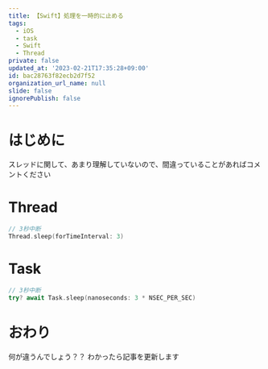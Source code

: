 ```yaml
---
title: 【Swift】処理を一時的に止める
tags:
  - iOS
  - task
  - Swift
  - Thread
private: false
updated_at: '2023-02-21T17:35:28+09:00'
id: bac28763f82ecb2d7f52
organization_url_name: null
slide: false
ignorePublish: false
---
```

# はじめに
スレッドに関して、あまり理解していないので、間違っていることがあればコメントください

# Thread
```swift
// 3秒中断
Thread.sleep(forTimeInterval: 3)
```

# Task
```swift
// 3秒中断
try? await Task.sleep(nanoseconds: 3 * NSEC_PER_SEC)
```

# おわり
何が違うんでしょう？？
わかったら記事を更新します
